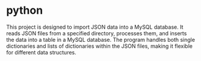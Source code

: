 # python
This project is designed to import JSON data into a MySQL database. It reads JSON files from a specified directory, processes them, and inserts the data into a table in a MySQL database. The program handles both single dictionaries and lists of dictionaries within the JSON files, making it flexible for different data structures.
